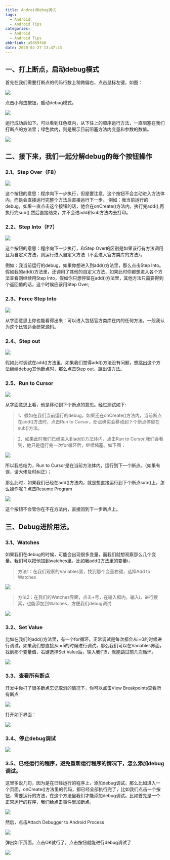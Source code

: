 ```yaml
---
title: AndroidDebug调试
tags:
  - Android
  - Android Tips
categories:
  - Android
  - Android Tips
abbrlink: a9889f48
date: 2020-02-27 13:47:43
---
```


## 一、打上断点，启动debug模式

首先在我们需要打断点的代码行数上稍微偏右，点击鼠标左键，如图：

![](https://raw.githubusercontent.com/zhangmiaocc/blogImageResource/master/img/20200227134850.png)

 点击小爬虫按钮，启动debug模式。 

![](https://raw.githubusercontent.com/zhangmiaocc/blogImageResource/master/img/20200227134905.png)

 运行成功后如下。可以看到红色框内，从下往上的顺序运行方法，一直阻塞在我们打断点的方法里；绿色款内，则是展示目前阻塞方法内变量和参数的数值。

![](https://raw.githubusercontent.com/zhangmiaocc/blogImageResource/master/img/20200227134915.png)

<!--more-->

## 二、接下来，我们一起分解debug的每个按钮操作

### 2.1、Step Over（F8）

![](https://raw.githubusercontent.com/zhangmiaocc/blogImageResource/master/img/20200227134934.png)



这个按钮的意思：程序向下一步执行，但是要注意，这个按钮不会主动进入方法体内，而是会直接运行完整个方法后直接运行下一步。 
例如：我当前运行的debug，如果一直点击这个按钮的话，他会在onCreate()方法内，执行完add(),再执行完sub(),然后直接结束，并不会进add和sub方法内去打印。 
 

### 2.2、Step Into（F7）

![](https://raw.githubusercontent.com/zhangmiaocc/blogImageResource/master/img/20200227135110.png)



 这个按钮的意思：程序向下一步执行，和Step Over的区别是如果该行有方法调用且为自定义方法，则运行进入自定义方法（不会进入官方类库的方法）。 

例如：我当前运行的debug，如果你想进入到add()方法里，那么点击Step Into。假如我的add()方法里，还调用了其他的自定义方法，如果此时你都想进入各个方法查看则继续用Step Into，假如你只想停留在add()方法里，其他方法只需要得到个返回值的话，这个时候应该用Step Over; 



### 2.3、Force Step Into

![](https://raw.githubusercontent.com/zhangmiaocc/blogImageResource/master/img/20200227135124.png)

 从字面意思上你也能看得出来：可以进入包括官方类库在内的任何方法。一般我认为这个比较适合研究源码。 



### 2.4、Step out

![](https://raw.githubusercontent.com/zhangmiaocc/blogImageResource/master/img/20200227135138.png)

 假如此时调试在add()方法里，如果我们觉得add()方法没有问题，想跳出这个方法继续debug其他断点时，那么点击Step out，跳出该方法。 



### 2.5、Run to Cursor

![](https://raw.githubusercontent.com/zhangmiaocc/blogImageResource/master/img/20200227135156.png)

 从字面意思上看，他是移动到下个断点的意思。经过测试如下:



> 1、假如在我们当前运行的debug，如果还在onCreate()方法内，当前断点在add()方法时，点击Run to Cursor，断点确实会移动到下个断点停留在sub()方法。

> 2、如果此时我们已经进入到add()方法体内，点击Run to Cursor,我们会看到，他只是运行完一次for循环后，继续堵塞。如下图：



![](https://raw.githubusercontent.com/zhangmiaocc/blogImageResource/master/img/20200227135207.png)

 所以我总结为，Run to Cursor是在当前方法体内，运行到下一个断点。（如果有误，请大佬及时纠正）； 



那么此时，如果我们已经在add()方法内，就是想直接运行到下个断点sub()上，怎么操作呢？点击Resume Program 

![](https://raw.githubusercontent.com/zhangmiaocc/blogImageResource/master/img/20200227135219.png)

 这个按钮不会管你在不在方法内，直接回到下一步断点上。 



## 三、Debug进阶用法。

### 3.1、Watches

如果我们在debug的时候，可能会出现很多变量，而我们就想观察那么几个变量。我们可以把他加到watches里。比如我add()方法里的变量i，

> 方法1：在我们观察的Variables里，找到那个变量右键，选择Add to Watches

![](https://raw.githubusercontent.com/zhangmiaocc/blogImageResource/master/img/20200227135231.png)



> 方法2：在我们的Watches界面，点击+号，在输入框内，输入i，进行搜索，也能添加到Watches，方便我们debug调试



![](https://raw.githubusercontent.com/zhangmiaocc/blogImageResource/master/img/20200227135254.png)



### 3.2、Set Value

比如在我们的add()方法里，有一个for循环，正常调试是每次都会从i=0的时候进行调试，如果我们想直接从i=5的时候进行调试，那么我们可以在Variables界面，找到那个变量值，右键选择Set Value后，输入我们5，就能跳过前几次循环。 

![](https://raw.githubusercontent.com/zhangmiaocc/blogImageResource/master/img/20200227135308.png)



### 3.3、查看所有断点

开发中你打了很多断点忘记取消的情况下，你可以点击View Breakpoints查看所有断点 

![](https://raw.githubusercontent.com/zhangmiaocc/blogImageResource/master/img/20200227135319.png)

 打开如下界面：

![](https://raw.githubusercontent.com/zhangmiaocc/blogImageResource/master/img/20200227135330.png)

### 3.4、停止debug调试



![](https://raw.githubusercontent.com/zhangmiaocc/blogImageResource/master/img/20200227135344.png)



### 3.5、已经运行的程序，避免重新运行程序的情况下，怎么添加debug调试。

这里多说几句，因为是在已经运行的程序上，添加debug调试，那么比如进入一个页面，onCreate()方法里的代码，都已经全部执行完了，比如我们点击一个按钮，需要运行的方法，在这个方法里我们才能添加debug调试。比如首先是一个正常运行的程序，我们给点击事件里加断点。

![](https://raw.githubusercontent.com/zhangmiaocc/blogImageResource/master/img/20200227135357.png)



然后，点击Attach Debugger to Android Process

![](https://raw.githubusercontent.com/zhangmiaocc/blogImageResource/master/img/20200227135433.png)



弹出如下页面，点击OK就行了，点击按钮就能进行debug调试了

![](https://raw.githubusercontent.com/zhangmiaocc/blogImageResource/master/img/20200227135420.png)

